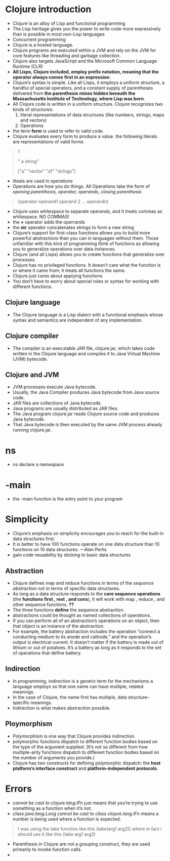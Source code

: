 # Clojure introduction 

- Clojure is an alloy of Lisp and functional programming
- The Lisp heritage gives you the power to write code more expressively than is possible in most non-Lisp languages
- Concurrent programming
- Clojure is a hosted language. 
- Clojure programs are executed within a JVM and rely on the JVM for core features like threading and garbage collection. 
- Clojure also targets JavaScript and the Microsoft Common Language Runtime (CLR)
- **All Lisps, Clojure included, employ prefix notation, meaning that the operator always comes first in an expression.**
- Clojure’s syntax is simple. Like all Lisps, it employs a uniform structure, a handful of special operators, and a constant supply of parentheses delivered from **the parenthesis mines hidden beneath the Massachusetts Institute of Technology, where Lisp was born**.
- All Clojure code is written in a uniform structure. Clojure recognizes two kinds of structures:
    1. literal representations of data structures (like numbers, strings, maps and vectors)
    2. Operations
- the term **form** is used to refer to valid code.
- Clojure evaluates every form to produce a value. the following literals are representations of valid forms
> 1
>
> " a string"
>
> ["a" "vector" "of" "strings"]

- liteals are used in operations
- Operations are how you do things. All Operations take the form of *opening parenthesis, operator, operands, closing parenthesis*
> (operator operand1 operand 2 ... operandn)

- Clojure uses whitespace to separate operands, and it treats commas as whitespace. NO COMMAS!
- the **+** operator adds the operrands 
- the **str** operator concatenates strings to form a new string 
- Clojure’s support for first-class functions allows you to build more power­ful abstractions than you can in languages without them. Those unfamiliar with this kind of programming think of functions as allowing you to generalize operations over data instances.
- Clojure (and all Lisps) allows you to create functions that generalize over processes.
- Clojure has no privileged functions. It doesn't care what the function is or where it came from; it treats all functions the same. 
- Clojure just cares about applying functions
- You don’t have to worry about special rules or syntax for working with different functions.


## Clojure language
- The Clojure language is a Lisp dialect with a functional emphasis whose syntax and semantics are independent of any implementation. 

## Clojure compiler
- The compiler is an executable JAR file, clojure.jar, which takes code written in the Clojure language and compiles it to Java Virtual Machine (JVM) bytecode.

## Clojure and JVM
- JVM processes execute Java bytecode.
- Usually, the Java Compiler produces Java bytecode from Java source code.
- JAR files are collections of Java bytecode.
- Java programs are usually distributed as JAR files.
- The Java program clojure.jar reads Clojure source code and produces Java bytecode.
- That Java bytecode is then executed by the same JVM process already running clojure.jar.

# ns
- ns declare a namespace

# -main
- the -main function is the entry point to your program

# Simplicity 
- Clojure’s emphasis on simplicity encourages you to reach for the built-in data structures first.
- It is better to have 100 functions operate on one data structure than 10 functions on 10 data structures. —Alan Perlis
- gain code reusability by sticking to basic data structures


## Abstraction
- Clojure defines map and reduce functions in terms of the *sequence abstraction* not in terms of specific data structures.
- As long as a data structure responds to the **core sequence operations** (the **functions first , rest , and cons**), it will work with map , reduce , and other sequence functions. **??**
- The three functions **define** the sequence abstraction.
- abstractions could be thought as named collections of operations.
- If you can perform all of an abstraction’s operations on an object, then that object is an instance of the abstraction.
- For example, the battery abstraction includes the operation “connect a conducting medium to its anode and cathode,” and the operation’s output is electrical current. It doesn’t matter if the battery is made out of lithium or out of potatoes. It’s a battery as long as it responds to the set of operations that define battery.


## Indirection 
- In programming, indirection is a generic term for the mechanisms a language employs so that one name can have multiple, related meanings.
- In the case of Clojure, the name first has multiple, data structure–specific meanings.
- Indirection is what makes abstraction possible.


## Ploymorphism
- Polymorphism is one way that Clojure provides indirection.
- polymorphic functions dispatch to different function bodies based on the type of the argument supplied. (It’s not so different from how multiple-arity functions dispatch to different function bodies based on the number of arguments you provide.)
- Clojure has two constructs for defining polymorphic dispatch: the **host platform’s interface construct** and **platform-independent protocols**.


# Errors
- *cannot be cast to clojure.lang.IFn* just means that you’re trying to use something as a function when it’s not.
- *class java.lang.Long cannot be cast to class clojure.lang.IFn* means a number is being used where a function is expected.
> I was using the take function like this (take(arg1 arg2)) where in fact i should use it like this (take arg1 arg2)
- Parenthesis in Clojure are not a grouping construct, they are used primarily to invoke function calls.
- 